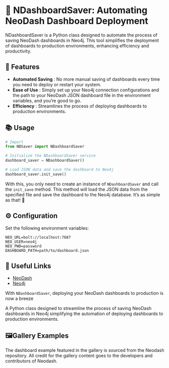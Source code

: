 # 🚀 NDashboardSaver: Automating NeoDash Dashboard Deployment

NDashboardSaver is a Python class designed to automate the process of saving NeoDash dashboards in Neo4j. This tool simplifies the deployment of dashboards to production environments, enhancing efficiency and productivity.

## 🌟 Features

* **Automated Saving** : No more manual saving of dashboards every time you need to deploy or restart your system.
* **Ease of Use** : Simply set up your Neo4j connection configurations and the path to your NeoDash JSON dashboard file in the environment variables, and you’re good to go.
* **Efficiency** : Streamlines the process of deploying dashboards to production environments.

## 📚 Usage

```python
# Import
from NDSaver import NDashboardSaver

# Initialize the NDashboardSaver service
dashboard_saver = NDashboardSaver()

# Load JSON data and save the dashboard to Neo4j
dashboard_saver.init_save()
```

With this, you only need to create an instance of `NDashboardSaver` and call the `init_save` method. This method will load the JSON data from the specified file and save the dashboard to the Neo4j database. It’s as simple as that! 🎉

## ⚙️ Configuration

Set the following environment variables:

```env
NEO_URL=bolt://localhost:7687
NEO_USER=neo4j
NEO_PWD=password
DASHBOARD_PATH=path/to/dashboard.json
```

## 🔗 Useful Links

* [NeoDash](https://github.com/neo4j-labs/neodash)
* [Neo4j ](https://neo4j.com/)

With `NDashboardSaver`, deploying your NeoDash dashboards to production is now a breeze

A Python class designed to streamline the process of saving NeoDash dashboards in Neo4j simplifying the automation of deploying dashboards to production environments.

## 🖼️Gallery Examples

The dashboard example featured in the gallery is sourced from the Neodash repository. All credit for the gallery content goes to the developers and contributors of Neodash.
